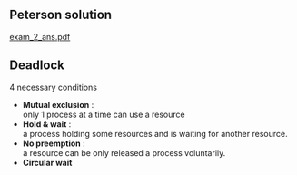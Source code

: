 ## Peterson solution

[exam\_2\_ans.pdf](file:///D:/Documents/1092/Operation%20System/2019/exam_2_ans.pdf)

## Deadlock

4 necessary conditions
- **Mutual exclusion** : <br> only 1 process at a time can use a resource
- **Hold & wait** : <br> a process holding some resources and is waiting for another resource.
- **No preemption** : <br> a resource can be only released a process voluntarily.
- **Circular wait** 

